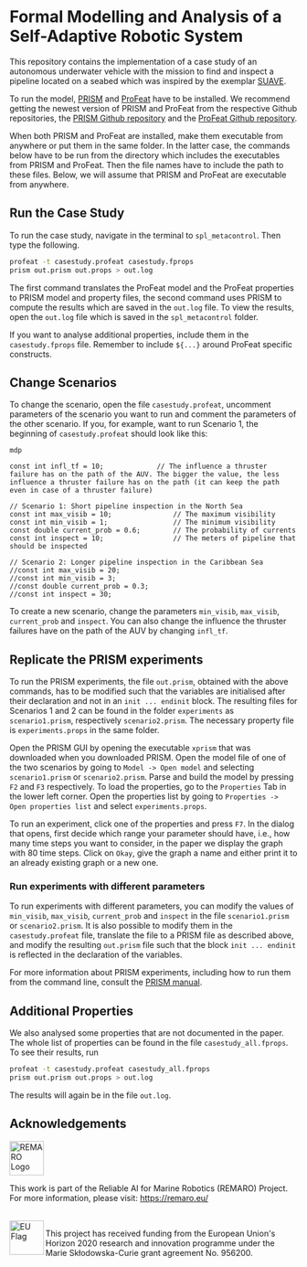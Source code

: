 # Formal Modelling and Analysis of a Self-Adaptive Robotic System
This repository contains the implementation of a case study of an autonomous underwater vehicle with the mission to find and inspect a pipeline located on a seabed which was inspired by the exemplar [SUAVE](https://arxiv.org/abs/2303.09220v1).

To run the model, [PRISM](https://www.prismmodelchecker.org/) and [ProFeat](https://wwwtcs.inf.tu-dresden.de/ALGI/PUB/ProFeat/doc/index.html) have to be installed. We recommend getting the newest version of PRISM and ProFeat from the respective Github repositories, the [PRISM Github repository](https://github.com/prismmodelchecker/prism) and the [ProFeat Github repository](https://github.com/pchrszon/profeat).

When both PRISM and ProFeat are installed, make them executable from anywhere or put them in the same folder. In the latter case, the commands below have to be run from the directory which includes the executables from PRISM and ProFeat. Then the file names have to include the path to these files. Below, we will assume that PRISM and ProFeat are executable from anywhere.

## Run the Case Study
To run the case study, navigate in the terminal to `spl_metacontrol`. Then type the following.
```Bash
profeat -t casestudy.profeat casestudy.fprops
prism out.prism out.props > out.log
```
The first command translates the ProFeat model and the ProFeat properties to PRISM model and property files, the second command uses PRISM to compute the results which are saved in the `out.log` file. To view the results, open the `out.log` file which is saved in the `spl_metacontrol` folder.

If you want to analyse additional properties, include them in the `casestudy.fprops` file. Remember to include `${...}` around ProFeat specific constructs.

## Change Scenarios
To change the scenario, open the file `casestudy.profeat`, uncomment parameters of the scenario you want to run and comment the parameters of the other scenario. If you, for example, want to run Scenario 1, the beginning of `casestudy.profeat` should look like this:
```
mdp

const int infl_tf = 10;				// The influence a thruster failure has on the path of the AUV. The bigger the value, the less influence a thruster failure has on the path (it can keep the path even in case of a thruster failure)

// Scenario 1: Short pipeline inspection in the North Sea
const int max_visib = 10;				// The maximum visibility
const int min_visib = 1;				// The minimum visibility
const double current_prob = 0.6;		// The probability of currents
const int inspect = 10;				    // The meters of pipeline that should be inspected

// Scenario 2: Longer pipeline inspection in the Caribbean Sea
//const int max_visib = 20;
//const int min_visib = 3;
//const double current_prob = 0.3;
//const int inspect = 30;
```
To create a new scenario, change the parameters `min_visib`, `max_visib`, `current_prob` and `inspect`. You can also change the influence the thruster failures have on the path of the AUV by changing `infl_tf`.

## Replicate the PRISM experiments
To run the PRISM experiments, the file `out.prism`, obtained with the above commands, has to be modified such that the variables are initialised after their declaration and not in an `init ... endinit` block. The resulting files for Scenarios 1 and 2 can be found in the folder `experiments` as `scenario1.prism`, respectively `scenario2.prism`. The necessary property file is `experiments.props` in the same folder.

Open the PRISM GUI by opening the executable `xprism` that was downloaded when you downloaded PRISM. Open the model file of one of the two scenarios by going to `Model -> Open model` and selecting `scenario1.prism` or `scenario2.prism`. Parse and build the model by pressing `F2` and `F3` respectively. To load the properties, go to the `Properties` Tab in the lower left corner. Open the properties list by going to `Properties -> Open properties list` and select `experiments.props`. 

To run an experiment, click one of the properties and press `F7`. In the dialog that opens, first decide which range your parameter should have, i.e., how many time steps you want to consider, in the paper we display the graph with 80 time steps. Click on `Okay`, give the graph a name and either print it to an already existing graph or a new one.

### Run experiments with different parameters
To run experiments with different parameters, you can modify the values of `min_visib`, `max_visib`, `current_prob` and `inspect` in the file `scenario1.prism` or `scenario2.prism`. It is also possible to modify them in the `casestudy.profeat` file, translate the file to a PRISM file as described above, and modify the resulting `out.prism` file such that the block `init ... endinit` is reflected in the declaration of the variables.

For more information about PRISM experiments, including how to run them from the command line, consult the [PRISM manual](https://www.prismmodelchecker.org/manual/RunningPRISM/Experiments).




## Additional Properties
We also analysed some properties that are not documented in the paper. The whole list of properties can be found in the file `casestudy_all.fprops`. To see their results, run
```Bash
profeat -t casestudy.profeat casestudy_all.fprops
prism out.prism out.props > out.log
```
The results will again be in the file `out.log`.

## Acknowledgements

<a href="https://remaro.eu/">
    <img height="60" alt="REMARO Logo" src="https://remaro.eu/wp-content/uploads/2020/09/remaro1-right-1024.png">
</a>

This work is part of the Reliable AI for Marine Robotics (REMARO) Project. For more information, please visit: <a href="https://remaro.eu/">https://remaro.eu/

<br>

<a href="https://research-and-innovation.ec.europa.eu/funding/funding-opportunities/funding-programmes-and-open-calls/horizon-2020_en">
    <img align="left" height="60" alt="EU Flag" src="https://remaro.eu/wp-content/uploads/2020/09/flag_yellow_low.jpg">
</a>

This project has received funding from the European Union's Horizon 2020 research and innovation programme under the Marie Skłodowska-Curie grant agreement No. 956200.